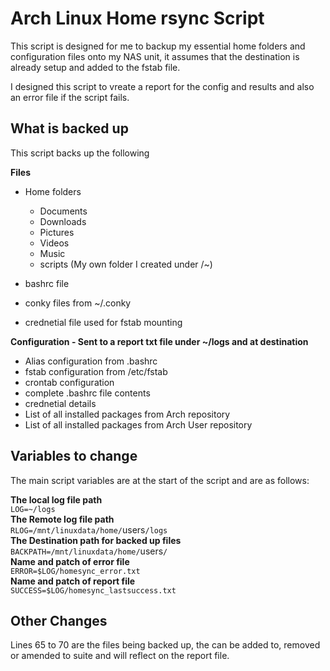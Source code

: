 # **Arch Linux Home rsync Script**

This script is designed for me to backup my essential home folders and configuration files onto my NAS unit, it assumes that the destination is already setup and added to the fstab file.

I designed this script to vreate a report for the config and results and also an error file if the script fails.

## **What is backed up**

This script backs up the following

**Files**

- Home folders
	 - Documents
	 - Downloads
	 - Pictures
	 - Videos
	 - Music
	 - scripts (My own folder I created under /~)  

- bashrc file
- conky files from ~/.conky
- crednetial file used for fstab mounting
	 
**Configuration - Sent to a report txt file under ~/logs and at destination**

- Alias configuration from .bashrc
- fstab configuration from /etc/fstab
- crontab configuration
- complete .bashrc file contents
- crednetial details
- List of all installed packages from Arch repository
- List of all installed packages from Arch User repository

## **Variables to change**

The main script variables are at the start of the script and are as follows:

**The local log file path**  
`LOG=~/logs`  
**The Remote log file path**  
`RLOG=/mnt/linuxdata/home/`users`/logs`  
**The Destination path for backed up files**  
`BACKPATH=/mnt/linuxdata/home/`users`/`  
**Name and patch of error file**  
`ERROR=$LOG/homesync_error.txt`  
**Name and patch of report file**  
`SUCCESS=$LOG/homesync_lastsuccess.txt`

## **Other Changes**

Lines 65 to 70 are the files being backed up, the can be added to, removed or amended to suite and will reflect on the report file.